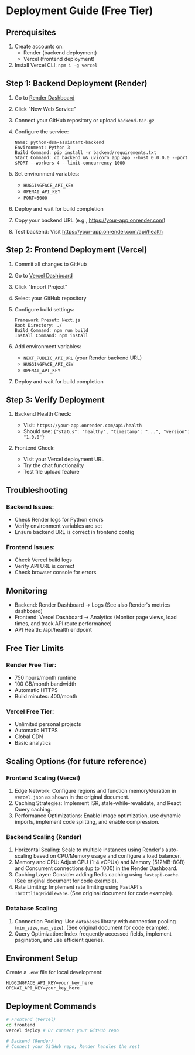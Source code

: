 # Deployment Guide (Free Tier)

## Prerequisites
1. Create accounts on:
   - Render (backend deployment)
   - Vercel (frontend deployment)
2. Install Vercel CLI: `npm i -g vercel`

## Step 1: Backend Deployment (Render)

1. Go to [Render Dashboard](https://dashboard.render.com)
2. Click "New Web Service"
3. Connect your GitHub repository or upload `backend.tar.gz`
4. Configure the service:
   ```
   Name: python-dsa-assistant-backend
   Environment: Python 3
   Build Command: pip install -r backend/requirements.txt
   Start Command: cd backend && uvicorn app:app --host 0.0.0.0 --port $PORT --workers 4 --limit-concurrency 1000
   ```
5. Set environment variables:
   - `HUGGINGFACE_API_KEY`
   - `OPENAI_API_KEY`
   - `PORT=5000`

6. Deploy and wait for build completion
7. Copy your backend URL (e.g., https://your-app.onrender.com)
8. Test backend: Visit https://your-app.onrender.com/api/health

## Step 2: Frontend Deployment (Vercel)

1. Commit all changes to GitHub
2. Go to [Vercel Dashboard](https://vercel.com)
3. Click "Import Project"
4. Select your GitHub repository
5. Configure build settings:
   ```
   Framework Preset: Next.js
   Root Directory: ./
   Build Command: npm run build
   Install Command: npm install
   ```
6. Add environment variables:
   - `NEXT_PUBLIC_API_URL` (your Render backend URL)
   - `HUGGINGFACE_API_KEY`
   - `OPENAI_API_KEY`

7. Deploy and wait for build completion

## Step 3: Verify Deployment

1. Backend Health Check:
   - Visit: `https://your-app.onrender.com/api/health`
   - Should see: `{"status": "healthy", "timestamp": "...", "version": "1.0.0"}`

2. Frontend Check:
   - Visit your Vercel deployment URL
   - Try the chat functionality
   - Test file upload feature

## Troubleshooting

### Backend Issues:
- Check Render logs for Python errors
- Verify environment variables are set
- Ensure backend URL is correct in frontend config

### Frontend Issues:
- Check Vercel build logs
- Verify API URL is correct
- Check browser console for errors

## Monitoring

- Backend: Render Dashboard → Logs  (See also Render's metrics dashboard)
- Frontend: Vercel Dashboard → Analytics (Monitor page views, load times, and track API route performance)
- API Health: /api/health endpoint


## Free Tier Limits

### Render Free Tier:
- 750 hours/month runtime
- 100 GB/month bandwidth
- Automatic HTTPS
- Build minutes: 400/month

### Vercel Free Tier:
- Unlimited personal projects
- Automatic HTTPS
- Global CDN
- Basic analytics


## Scaling Options (for future reference)

### Frontend Scaling (Vercel)
1. Edge Network: Configure regions and function memory/duration in `vercel.json` as shown in the original document.
2. Caching Strategies: Implement ISR, stale-while-revalidate, and React Query caching.
3. Performance Optimizations: Enable image optimization, use dynamic imports, implement code splitting, and enable compression.

### Backend Scaling (Render)
1. Horizontal Scaling: Scale to multiple instances using Render's auto-scaling based on CPU/Memory usage and configure a load balancer.
2. Memory and CPU: Adjust CPU (1-4 vCPUs) and Memory (512MB-8GB) and Concurrent connections (up to 1000) in the Render Dashboard.
3. Caching Layer: Consider adding Redis caching using `fastapi-cache`.  (See original document for code example).
4. Rate Limiting: Implement rate limiting using FastAPI's `ThrottlingMiddleware`. (See original document for code example).


### Database Scaling
1. Connection Pooling: Use `databases` library with connection pooling (`min_size`, `max_size`). (See original document for code example).
2. Query Optimization: Index frequently accessed fields, implement pagination, and use efficient queries.


## Environment Setup
Create a `.env` file for local development:
```env
HUGGINGFACE_API_KEY=your_key_here
OPENAI_API_KEY=your_key_here
```

## Deployment Commands

```bash
# Frontend (Vercel)
cd frontend
vercel deploy # Or connect your GitHub repo

# Backend (Render)
# Connect your GitHub repo; Render handles the rest